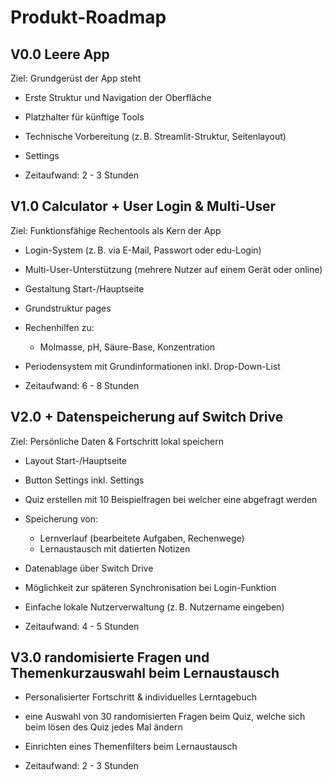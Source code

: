 # **Produkt-Roadmap**

## **V0.0 Leere App**
Ziel: Grundgerüst der App steht
- Erste Struktur und Navigation der Oberfläche
- Platzhalter für künftige Tools
- Technische Vorbereitung (z. B. Streamlit-Struktur, Seitenlayout)
- Settings

- Zeitaufwand: 2 - 3 Stunden

## **V1.0 Calculator + User Login & Multi-User**
Ziel: Funktionsfähige Rechentools als Kern der App
- Login-System (z. B. via E-Mail, Passwort oder edu-Login)
- Multi-User-Unterstützung (mehrere Nutzer auf einem Gerät oder online)
- Gestaltung Start-/Hauptseite
- Grundstruktur pages
- Rechenhilfen zu:
  - Molmasse, pH, Säure-Base, Konzentration
- Periodensystem mit Grundinformationen inkl. Drop-Down-List

- Zeitaufwand: 6 - 8 Stunden

## **V2.0 + Datenspeicherung auf Switch Drive**
Ziel: Persönliche Daten & Fortschritt lokal speichern
- Layout Start-/Hauptseite
- Button Settings inkl. Settings
- Quiz erstellen mit 10 Beispielfragen bei welcher eine abgefragt werden
- Speicherung von:
  - Lernverlauf (bearbeitete Aufgaben, Rechenwege)
  - Lernaustausch mit datierten Notizen
- Datenablage über Switch Drive
- Möglichkeit zur späteren Synchronisation bei Login-Funktion
- Einfache lokale Nutzerverwaltung (z. B. Nutzername eingeben)

- Zeitaufwand: 4 - 5 Stunden

## **V3.0 randomisierte Fragen und Themenkurzauswahl beim Lernaustausch**
- Personalisierter Fortschritt & individuelles Lerntagebuch
- eine Auswahl von 30 randomisierten Fragen beim Quiz, welche sich beim lösen des Quiz jedes Mal ändern
- Einrichten eines Themenfilters beim Lernaustausch

- Zeitaufwand: 2 - 3 Stunden
